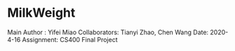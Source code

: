 # MilkWeight
Main Author : Yifei Miao
Collaborators: Tianyi Zhao, Chen Wang
Date: 2020-4-16
Assignment: CS400 Final Project